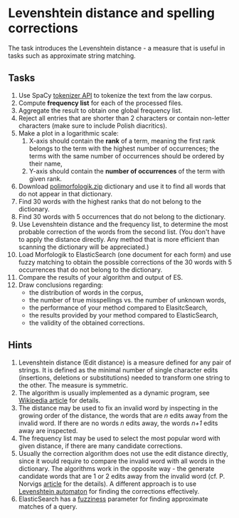 # Levenshtein distance and spelling corrections

The task introduces the Levenshtein distance - a measure that is useful in tasks such as approximate string matching.

## Tasks

1. Use SpaCy [tokenizer API](https://spacy.io/api/tokenizer) to tokenize the text from the law corpus.
1. Compute **frequency list** for each of the processed files.
1. Aggregate the result to obtain one global frequency list.
1. Reject all entries that are shorter than 2 characters or contain non-letter characters (make sure to include Polish
   diacritics).
1. Make a plot in a logarithmic scale:
   1. X-axis should contain the **rank** of a term, meaning the first rank belongs to the term with the highest number of
      occurrences; the terms with the same number of occurrences should be ordered by their name,
   2. Y-axis should contain the **number of occurrences** of the term with given rank.
1. Download [polimorfologik.zip](https://github.com/morfologik/polimorfologik/releases/download/2.1/polimorfologik-2.1.zip) dictionary
   and use it to find all words that do not appear in that dictionary.
1. Find 30 words with the highest ranks that do not belong to the dictionary.
1. Find 30 words with 5 occurrences that do not belong to the dictionary.
1. Use Levenshtein distance and the frequency list, to determine the most probable correction of the words from the
   second list. (You don't have to apply the distance directly. Any method that is more efficient than scanning the
   dictionary will be appreciated.)
1. Load Morfologik to ElasticSearch (one document for each form) and use fuzzy matching to obtain the possible
   corrections of the 30 words with 5 occurrences that do not belong to the dictionary.
1. Compare the results of your algorithm and output of ES. 
1. Draw conclusions regarding:
   * the distribution of words in the corpus,
   * the number of true misspellings vs. the number of unknown words,
   * the performance of your method compared to ElasitcSearch,
   * the results provided by your method compared to ElasticSearch,
   * the validity of the obtained corrections.

## Hints

1. Levenshtein distance (Edit distance) is a measure defined for any pair of strings. It is defined as the minimal
   number of single character edits (insertions, deletions or substitutions) needed to transform one string to the
   other. The measure is symmetric.
1. The algorithm is usually implemented as a dynamic program, see [Wikipedia article](https://en.wikipedia.org/wiki/Levenshtein_distance)
   for details.
1. The distance may be used to fix an invalid word by inspecting in the growing order of the distance, the words
   that are *n* edits away from the invalid word. If there are no words *n* edits away, the words *n+1* edits away
   are inspected.
1. The frequency list may be used to select the most popular word with given distance, if there are many candidate
   corrections.
1. Usually the correction algorithm does not use the edit distance directly, since it would require to compare the
   invalid word with all words in the dictionary. The algorithms work in the opposite way - the generate candidate words
   that are 1 or 2 edits away from the invalid word (cf. P. Norvigs [article](https://norvig.com/spell-correct.html)
   for the details). A different approach is to use [Levenshtein automaton](https://norvig.com/spell-correct.html) for
   finding the corrections effectively.
1. ElasticSearch has a [fuzziness](https://www.elastic.co/guide/en/elasticsearch/reference/current/query-dsl-fuzzy-query.html)
   parameter for finding approximate matches of a query.
